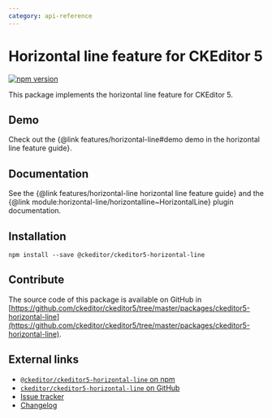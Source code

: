 ```yaml
---
category: api-reference
---
```


# Horizontal line feature for CKEditor 5

[![npm version](https://badge.fury.io/js/%40ckeditor%2Fckeditor5-horizontal-line.svg)](https://www.npmjs.com/package/@ckeditor/ckeditor5-horizontal-line)

This package implements the horizontal line feature for CKEditor 5.

## Demo

Check out the {@link features/horizontal-line#demo demo in the horizontal line feature guide}.

## Documentation

See the {@link features/horizontal-line horizontal line feature guide} and the {@link module:horizontal-line/horizontalline~HorizontalLine} plugin documentation.

## Installation

```plaintext
npm install --save @ckeditor/ckeditor5-horizontal-line
```

## Contribute

The source code of this package is available on GitHub in [https://github.com/ckeditor/ckeditor5/tree/master/packages/ckeditor5-horizontal-line](https://github.com/ckeditor/ckeditor5/tree/master/packages/ckeditor5-horizontal-line).

## External links

* [`@ckeditor/ckeditor5-horizontal-line` on npm](https://www.npmjs.com/package/@ckeditor/ckeditor5-horizontal-line)
* [`ckeditor/ckeditor5-horizontal-line` on GitHub](https://github.com/ckeditor/ckeditor5/tree/master/packages/ckeditor5-horizontal-line)
* [Issue tracker](https://github.com/ckeditor/ckeditor5/issues)
* [Changelog](https://github.com/ckeditor/ckeditor5/blob/master/CHANGELOG.md)
